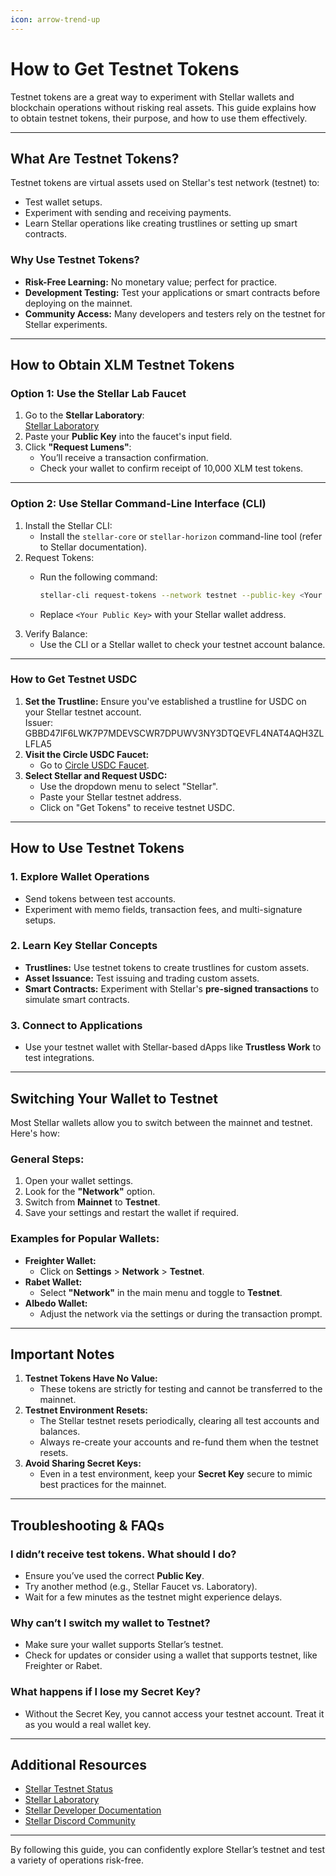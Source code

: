 ```yaml
---
icon: arrow-trend-up
---
```


# How to Get Testnet Tokens

Testnet tokens are a great way to experiment with Stellar wallets and blockchain operations without risking real assets. This guide explains how to obtain testnet tokens, their purpose, and how to use them effectively.

***

## **What Are Testnet Tokens?**

Testnet tokens are virtual assets used on Stellar's test network (testnet) to:

* Test wallet setups.
* Experiment with sending and receiving payments.
* Learn Stellar operations like creating trustlines or setting up smart contracts.

### **Why Use Testnet Tokens?**

* **Risk-Free Learning:** No monetary value; perfect for practice.
* **Development Testing:** Test your applications or smart contracts before deploying on the mainnet.
* **Community Access:** Many developers and testers rely on the testnet for Stellar experiments.

***

## **How to Obtain XLM Testnet Tokens**

### **Option 1: Use the Stellar Lab Faucet**

1. Go to the **Stellar Laboratory**:\
   [Stellar Laboratory](https://lab.stellar.org/account/fund?$=network$id=testnet\&label=Testnet\&horizonUrl=https:////horizon-testnet.stellar.org\&rpcUrl=https:////soroban-testnet.stellar.org\&passphrase=Test%20SDF%20Network%20/;%20September%202015;;)
2. Paste your **Public Key** into the faucet's input field.
3. Click **"Request Lumens"**:
   * You’ll receive a transaction confirmation.
   * Check your wallet to confirm receipt of 10,000 XLM test tokens.

***

### **Option 2: Use Stellar Command-Line Interface (CLI)**

1. Install the Stellar CLI:
   * Install the `stellar-core` or `stellar-horizon` command-line tool (refer to Stellar documentation).
2. Request Tokens:
   *   Run the following command:

       ```bash
       stellar-cli request-tokens --network testnet --public-key <Your Public Key>
       ```
   * Replace `<Your Public Key>` with your Stellar wallet address.
3. Verify Balance:
   * Use the CLI or a Stellar wallet to check your testnet account balance.

***

### **How to Get Testnet USDC**

1. **Set the Trustline:** Ensure you've established a trustline for USDC on your Stellar testnet account. \
   Issuer: GBBD47IF6LWK7P7MDEVSCWR7DPUWV3NY3DTQEVFL4NAT4AQH3ZLLFLA5
2. **Visit the Circle USDC Faucet:**
   * Go to [Circle USDC Faucet](https://faucet.circle.com/).
3. **Select Stellar and Request USDC:**
   * Use the dropdown menu to select "Stellar".
   * Paste your Stellar testnet address.
   * Click on "Get Tokens" to receive testnet USDC.

***

## **How to Use Testnet Tokens**

### **1. Explore Wallet Operations**

* Send tokens between test accounts.
* Experiment with memo fields, transaction fees, and multi-signature setups.

### **2. Learn Key Stellar Concepts**

* **Trustlines:** Use testnet tokens to create trustlines for custom assets.
* **Asset Issuance:** Test issuing and trading custom assets.
* **Smart Contracts:** Experiment with Stellar's **pre-signed transactions** to simulate smart contracts.

### **3. Connect to Applications**

* Use your testnet wallet with Stellar-based dApps like **Trustless Work** to test integrations.

***

## **Switching Your Wallet to Testnet**

Most Stellar wallets allow you to switch between the mainnet and testnet. Here's how:

### **General Steps:**

1. Open your wallet settings.
2. Look for the **"Network"** option.
3. Switch from **Mainnet** to **Testnet**.
4. Save your settings and restart the wallet if required.

### **Examples for Popular Wallets:**

* **Freighter Wallet:**
  * Click on **Settings** > **Network** > **Testnet**.
* **Rabet Wallet:**
  * Select **"Network"** in the main menu and toggle to **Testnet**.
* **Albedo Wallet:**
  * Adjust the network via the settings or during the transaction prompt.

***

## **Important Notes**

1. **Testnet Tokens Have No Value:**
   * These tokens are strictly for testing and cannot be transferred to the mainnet.
2. **Testnet Environment Resets:**
   * The Stellar testnet resets periodically, clearing all test accounts and balances.
   * Always re-create your accounts and re-fund them when the testnet resets.
3. **Avoid Sharing Secret Keys:**
   * Even in a test environment, keep your **Secret Key** secure to mimic best practices for the mainnet.

***

## **Troubleshooting & FAQs**

### **I didn’t receive test tokens. What should I do?**

* Ensure you’ve used the correct **Public Key**.
* Try another method (e.g., Stellar Faucet vs. Laboratory).
* Wait for a few minutes as the testnet might experience delays.

### **Why can’t I switch my wallet to Testnet?**

* Make sure your wallet supports Stellar’s testnet.
* Check for updates or consider using a wallet that supports testnet, like Freighter or Rabet.

### **What happens if I lose my Secret Key?**

* Without the Secret Key, you cannot access your testnet account. Treat it as you would a real wallet key.

***

## **Additional Resources**

* [Stellar Testnet Status](https://status.stellar.org/)
* [Stellar Laboratory](https://laboratory.stellar.org/)
* [Stellar Developer Documentation](https://developers.stellar.org/)
* [Stellar Discord Community](https://discord.com/invite/stellar)

***

By following this guide, you can confidently explore Stellar’s testnet and test a variety of operations risk-free.
